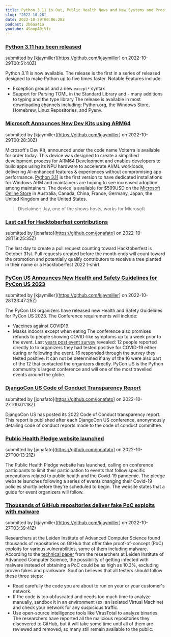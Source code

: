 ```yaml
---
title: Python 3.11 is Out, Public Health News and New Systems and Proof-of-Concept Exploits! - Python Community News 2022-10-28
slug: "2022-10-28"
date: 2022-10-29T00:06:28Z
podcast: 2b6aa41a
youtube: 4SoopA0jVfc
---
```



### [Python 3.11 has been released](https://www.python.org/downloads/release/python-3110/)

submitted by [kjaymiller](https://github.com/kjaymiller] on 2022-10-29T00:51:40Z)

Python 3.11 is now available. The release is the first in a series of released designed to make Python up to five times faster.
Notable Features include:
 - Exception groups and a new `except*` syntax
 - Support for Parsing TOML in the Standard Library
and - many additions to typing and the type library
The release is available in most downloading channels  including: Python.org, the Windows Store, Homebrew, Linux Repositories, and Pyenv.


### [Microsoft Announces New Dev Kits using ARM64](https://blogs.windows.com/windowsdeveloper/2022/10/24/available-today-windows-dev-kit-2023-aka-project-volterra/)

submitted by [kjaymiller](https://github.com/kjaymiller] on 2022-10-29T00:28:30Z)

Microsoft's Dev Kit, announced under the code name Volterra is available for order today. This device was designed to create a simplified development process for ARM64 Development and enables developers to build apps using its NPU hardware to accelerate AI/ML workloads, delivering AI-enhanced features & experiences without compromising app performance.
[Python 3.11](https://www.python.org/downloads/windows/) is the first version to have dedicated installations for Windows ARM and maintainers are hoping to see increased adoption among maintainers.
The device is available for $599USD on the [Microsoft Online Store](https://www.microsoft.com/d/windows-dev-kit-2023/94K0P67W7581) in Australia, Canada, China, France, Germany, Japan, the United Kingdom and the United States.
> Disclaimer: Jay, one of the shows hosts, works for Microsoft


### [Last call for Hacktoberfest contributions](https://hacktoberfest.com/)

submitted by [jonafato](https://github.com/jonafato] on 2022-10-28T19:25:35Z)

The last day to create a pull request counting toward Hacktoberfest is October 31st. Pull requests created before the month ends will count toward the promotion and potentially qualify contributors to receive a tree planted in their name or a Hacktoberfest 2022 t-shirt.


### [PyCon US Announces New Health and Safety Guidelines for PyCon US 2023](https://us.pycon.org/2023/about/health-safety-guidelines/)

submitted by [kjaymiller](https://github.com/kjaymiller] on 2022-10-28T23:47:25Z)

The PyCon US organizers have released new Health and Safety Guidelines for PyCon US 2023. The Conference requirements will include:
- Vaccines against COVID19
- Masks indoors except when eating
The conference also promises refunds to people showing COVID-like symptoms up to a week prior to the event. Last [years post event survey](https://pycon.blogspot.com/2022/06/pycon-us-2022-transparency-report.html) revealed:
12 people reported directly to to organizers they had tested positive for COVID-19 either during or following the event. 16 responded through the survey they tested positive. It can not be determined if any of the 16 were also part of the 12 that contacted the organizers directly.
PyCon US is the Python community's largest conference and will one of the most travelled events around the globe.


### [DjangoCon US Code of Conduct Transparency Report](https://2022.djangocon.us/news/code-of-conduct-transparency-report/)

submitted by [jonafato](https://github.com/jonafato] on 2022-10-27T00:01:18Z)

DjangoCon US has posted its 2022 Code of Conduct transparency report. This report is published after each DjangoCon US conference, anonymously detailing code of conduct reports made to the code of conduct committee.


### [Public Health Pledge website launched](https://phpledge.com/)

submitted by [jonafato](https://github.com/jonafato] on 2022-10-27T00:13:21Z)

The Public Health Pledge website has launched, calling on conference participants to limit their participation to events that follow specific precautions related to public health and the Covid-19 pandemic. The pledge website launches following a series of events changing their Covid-19 policies shortly before they're scheduled to begin. The website states that a guide for event organizers will follow.


### [Thousands of GitHub repositories deliver fake PoC exploits with malware](https://www.bleepingcomputer.com/news/security/thousands-of-github-repositories-deliver-fake-poc-exploits-with-malware/)

submitted by [kjaymiller](https://github.com/kjaymiller] on 2022-10-27T03:39:41Z)

Researchers at the Leiden Institute of Advanced Computer Science found thousands of repositories on GitHub that offer fake proof-of-concept (PoC) exploits for various vulnerabilities, some of them including malware.
According to the [technical paper](https://arxiv.org/abs/2210.08374#) from the researchers at Leiden Institute of Advanced Computer Science, the possibility of getting infected with malware instead of obtaining a PoC could be as high as 10.3%, excluding proven fakes and prankware.
Soufian believes that all testers should follow these three steps:
- Read carefully the code you are about to run on your or your customer's network.
- If the code is too obfuscated and needs too much time to analyze manually, sandbox it in an environment (ex: an isolated Virtual Machine) and check your network for any suspicious traffic.
- Use open-source intelligence tools like VirusTotal to analyze binaries.
The researchers have reported all the malicious repositories they discovered to GitHub, but it will take some time until all of them are reviewed and removed, so many still remain available to the public.
